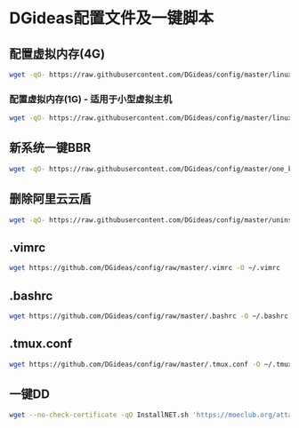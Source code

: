 # DGideas配置文件及一键脚本
## 配置虚拟内存(4G)
```bash
wget -qO- https://raw.githubusercontent.com/DGideas/config/master/linux_swap.sh | bash
```
### 配置虚拟内存(1G) - 适用于小型虚拟主机
```bash
wget -qO- https://raw.githubusercontent.com/DGideas/config/master/linux_swap_tiny.sh | bash
```

## 新系统一键BBR
```bash
wget -qO- https://raw.githubusercontent.com/DGideas/config/master/one_key_bbr.sh | bash
```

## 删除阿里云云盾
```bash
wget -qO- https://raw.githubusercontent.com/DGideas/config/master/uninstall_aliyun.sh | bash
```

## .vimrc
```bash
wget https://github.com/DGideas/config/raw/master/.vimrc -O ~/.vimrc
```

## .bashrc
```bash
wget https://github.com/DGideas/config/raw/master/.bashrc -O ~/.bashrc
```

## .tmux.conf
```bash
wget https://github.com/DGideas/config/raw/master/.tmux.conf -O ~/.tmux.conf
```

## 一键DD
```bash
wget --no-check-certificate -qO InstallNET.sh 'https://moeclub.org/attachment/LinuxShell/InstallNET.sh' && bash InstallNET.sh -dd '{DD包网址}'
```
